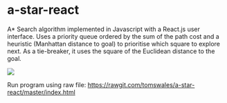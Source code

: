 # a-star-react
A* Search algorithm implemented in Javascript with a React.js user interface. Uses a priority queue ordered by the sum of the path cost and a heuristic (Manhattan distance to goal) to prioritise which square to explore next. As a tie-breaker, it uses the square of the Euclidean distance to the goal. 

![](https://rawgit.com/tomswales/a-star-react/master/a-star.png)

Run program using raw file: https://rawgit.com/tomswales/a-star-react/master/index.html

